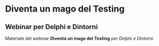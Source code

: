 # Diventa un mago del Testing

## Webinar per Delphi e Dintorni

Materiale del webinar **Diventa un mago del Testing** per *Delphi e Dintorni*.
